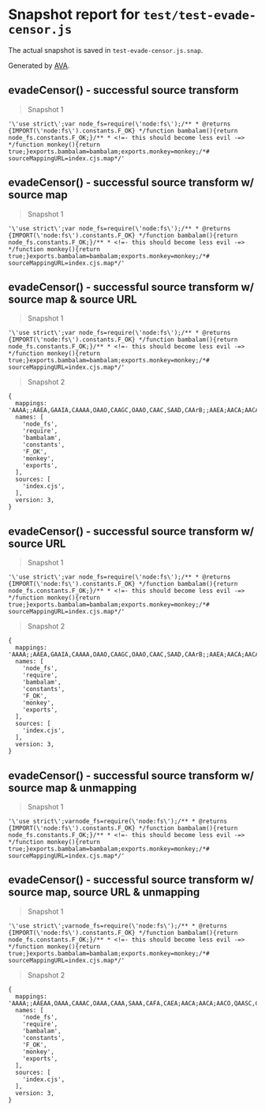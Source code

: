 # Snapshot report for `test/test-evade-censor.js`

The actual snapshot is saved in `test-evade-censor.js.snap`.

Generated by [AVA](https://avajs.dev).

## evadeCensor() - successful source transform

> Snapshot 1

    '\'use strict\';var node_fs=require(\'node:fs\');/** * @returns {IMPORT(\'node:fs\').constants.F_OK} */function bambalam(){return node_fs.constants.F_OK;}/** * <!=- this should become less evil -=> */function monkey(){return true;}exports.bambalam=bambalam;exports.monkey=monkey;/*# sourceMappingURL=index.cjs.map*/'

## evadeCensor() - successful source transform w/ source map

> Snapshot 1

    '\'use strict\';var node_fs=require(\'node:fs\');/** * @returns {IMPORT(\'node:fs\').constants.F_OK} */function bambalam(){return node_fs.constants.F_OK;}/** * <!=- this should become less evil -=> */function monkey(){return true;}exports.bambalam=bambalam;exports.monkey=monkey;/*# sourceMappingURL=index.cjs.map*/'

## evadeCensor() - successful source transform w/ source map & source URL

> Snapshot 1

    '\'use strict\';var node_fs=require(\'node:fs\');/** * @returns {IMPORT(\'node:fs\').constants.F_OK} */function bambalam(){return node_fs.constants.F_OK;}/** * <!=- this should become less evil -=> */function monkey(){return true;}exports.bambalam=bambalam;exports.monkey=monkey;/*# sourceMappingURL=index.cjs.map*/'

> Snapshot 2

    {
      mappings: 'AAAA;;AAEA,GAAIA,CAAAA,OAAO,CAAGC,OAAO,CAAC,SAAD,CAArB;;AAEA;AACA;AACA;AACA,QAASC,CAAAA,QAAT,EAAoB;AAClB,MAAOF,CAAAA,OAAO,CAACG,SAAR,CAAkBC,IAAzB;AACD;;AAED;AACA;AACA;AACA,QAASC,CAAAA,MAAT,EAAkB;AAChB,MAAO,KAAP;AACD;;AAEDC,OAAO,CAACJ,QAAR,CAAmBA,QAAnB;AACAI,OAAO,CAACD,MAAR,CAAiBA,MAAjB;AACA',
      names: [
        'node_fs',
        'require',
        'bambalam',
        'constants',
        'F_OK',
        'monkey',
        'exports',
      ],
      sources: [
        'index.cjs',
      ],
      version: 3,
    }

## evadeCensor() - successful source transform w/ source URL

> Snapshot 1

    '\'use strict\';var node_fs=require(\'node:fs\');/** * @returns {IMPORT(\'node:fs\').constants.F_OK} */function bambalam(){return node_fs.constants.F_OK;}/** * <!=- this should become less evil -=> */function monkey(){return true;}exports.bambalam=bambalam;exports.monkey=monkey;/*# sourceMappingURL=index.cjs.map*/'

> Snapshot 2

    {
      mappings: 'AAAA;;AAEA,GAAIA,CAAAA,OAAO,CAAGC,OAAO,CAAC,SAAD,CAArB;;AAEA;AACA;AACA;AACA,QAASC,CAAAA,QAAT,EAAoB;AAClB,MAAOF,CAAAA,OAAO,CAACG,SAAR,CAAkBC,IAAzB;AACD;;AAED;AACA;AACA;AACA,QAASC,CAAAA,MAAT,EAAkB;AAChB,MAAO,KAAP;AACD;;AAEDC,OAAO,CAACJ,QAAR,CAAmBA,QAAnB;AACAI,OAAO,CAACD,MAAR,CAAiBA,MAAjB;AACA',
      names: [
        'node_fs',
        'require',
        'bambalam',
        'constants',
        'F_OK',
        'monkey',
        'exports',
      ],
      sources: [
        'index.cjs',
      ],
      version: 3,
    }

## evadeCensor() - successful source transform w/ source map & unmapping

> Snapshot 1

    '\'use strict\';varnode_fs=require(\'node:fs\');/** * @returns {IMPORT(\'node:fs\').constants.F_OK} */function bambalam(){return node_fs.constants.F_OK;}/** * <!=- this should become less evil -=> */function monkey(){return true;}exports.bambalam=bambalam;exports.monkey=monkey;/*# sourceMappingURL=index.cjs.map*/'

## evadeCensor() - successful source transform w/ source map, source URL & unmapping

> Snapshot 1

    '\'use strict\';varnode_fs=require(\'node:fs\');/** * @returns {IMPORT(\'node:fs\').constants.F_OK} */function bambalam(){return node_fs.constants.F_OK;}/** * <!=- this should become less evil -=> */function monkey(){return true;}exports.bambalam=bambalam;exports.monkey=monkey;/*# sourceMappingURL=index.cjs.map*/'

> Snapshot 2

    {
      mappings: 'AAAA;;AAEAA,OAAA,CAAAC,OAAA,CAAA,SAAA,CAFA,CAEA;AACA;AACA;AACO,QAASC,CAAAA,QAAT,EAAoB;AACzB,MAAOF,CAAAA,OAAA,CAAAG,SAAA,CAAUC,IAAjB,CADyB,CAH3B;AACA;AACA,GACO,QAASC,CAAAA,MAAT,EAAkB,CACvB,MAAO,KAAP,CADuB,CAChBC,OAAA,CAAAJ,QAAA,CAAAA,QAAA,CAAAI,OAAA,CAAAD,MAAA,CAAAA,MAAA',
      names: [
        'node_fs',
        'require',
        'bambalam',
        'constants',
        'F_OK',
        'monkey',
        'exports',
      ],
      sources: [
        'index.cjs',
      ],
      version: 3,
    }
